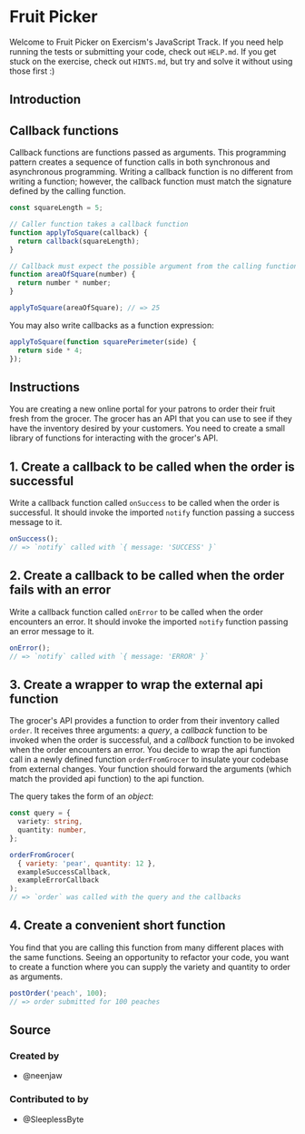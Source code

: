 # Fruit Picker

Welcome to Fruit Picker on Exercism's JavaScript Track.
If you need help running the tests or submitting your code, check out `HELP.md`.
If you get stuck on the exercise, check out `HINTS.md`, but try and solve it without using those first :)

## Introduction

## Callback functions

Callback functions are functions passed as arguments. This programming pattern creates a sequence of function calls in both synchronous and asynchronous programming. Writing a callback function is no different from writing a function; however, the callback function must match the signature defined by the calling function.

```javascript
const squareLength = 5;

// Caller function takes a callback function
function applyToSquare(callback) {
  return callback(squareLength);
}

// Callback must expect the possible argument from the calling function
function areaOfSquare(number) {
  return number * number;
}

applyToSquare(areaOfSquare); // => 25
```

You may also write callbacks as a function expression:

```javascript
applyToSquare(function squarePerimeter(side) {
  return side * 4;
});
```

## Instructions

You are creating a new online portal for your patrons to order their fruit fresh from the grocer. The grocer has an API that you can use to see if they have the inventory desired by your customers. You need to create a small library of functions for interacting with the grocer's API.

## 1. Create a callback to be called when the order is successful

Write a callback function called `onSuccess` to be called when the order is successful. It should invoke the imported `notify` function passing a success message to it.

```javascript
onSuccess();
// => `notify` called with `{ message: 'SUCCESS' }`
```

## 2. Create a callback to be called when the order fails with an error

Write a callback function called `onError` to be called when the order encounters an error. It should invoke the imported `notify` function passing an error message to it.

```javascript
onError();
// => `notify` called with `{ message: 'ERROR' }`
```

## 3. Create a wrapper to wrap the external api function

The grocer's API provides a function to order from their inventory called `order`. It receives three arguments: a _query_, a _callback_ function to be invoked when the order is successful, and a _callback_ function to be invoked when the order encounters an error. You decide to wrap the api function call in a newly defined function `orderFromGrocer` to insulate your codebase from external changes. Your function should forward the arguments (which match the provided api function) to the api function.

The query takes the form of an _object_:

```typescript
const query = {
  variety: string,
  quantity: number,
};
```

```javascript
orderFromGrocer(
  { variety: 'pear', quantity: 12 },
  exampleSuccessCallback,
  exampleErrorCallback
);
// => `order` was called with the query and the callbacks
```

## 4. Create a convenient short function

You find that you are calling this function from many different places with the same functions. Seeing an opportunity to refactor your code, you want to create a function where you can supply the variety and quantity to order as arguments.

```javascript
postOrder('peach', 100);
// => order submitted for 100 peaches
```

## Source

### Created by

- @neenjaw

### Contributed to by

- @SleeplessByte